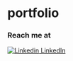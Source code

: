 # portfolio

### Reach me at
[![Linkedin](https://i.stack.imgur.com/gVE0j.png) LinkedIn](https://www.linkedin.com/in/alex-weirth-7a6b90207/)
